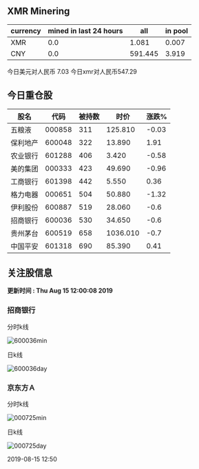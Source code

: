 ## XMR Minering

|currency|mined in last 24 hours|all|in pool|
|---|---|---|---|
|XMR|0.0|1.081|0.007|
|CNY|0.0|591.445|3.919|

今日美元对人民币 7.03	今日xmr对人民币547.29


## 今日重仓股 

|股名|代码|被持数|时价|涨跌%|
|---|---|---|---|---|
|五粮液|000858|311|125.810|-0.03|
|保利地产|600048|322|13.890|1.91|
|农业银行|601288|406|3.420|-0.58|
|美的集团|000333|423|49.690|-0.96|
|工商银行|601398|442|5.550|0.36|
|格力电器|000651|504|50.880|-1.32|
|伊利股份|600887|519|28.060|-0.6|
|招商银行|600036|530|34.650|-0.6|
|贵州茅台|600519|658|1036.010|-0.7|
|中国平安|601318|690|85.390|0.41|

## 关注股信息
**更新时间 : Thu Aug 15 12:00:08 2019**
### 招商银行 
分时k线

![600036min](http://image.sinajs.cn/newchart/min/n/sh600036.gif)

日k线

![600036day](http://image.sinajs.cn/newchart/daily/n/sh600036.gif)

### 京东方Ａ 
分时k线

![000725min](http://image.sinajs.cn/newchart/min/n/sz000725.gif)

日k线

![000725day](http://image.sinajs.cn/newchart/daily/n/sz000725.gif)

2019-08-15 12:50